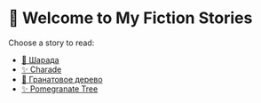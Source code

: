 # 📖 Welcome to My Fiction Stories

Choose a story to read:

- [🌟 Шарада](First_story.md)
- [✨ Charade](second_story.md)
- [🌟 Гранатовое дерево](N1_story.md)
- [✨ Pomegranate Tree](N2_story.md)


